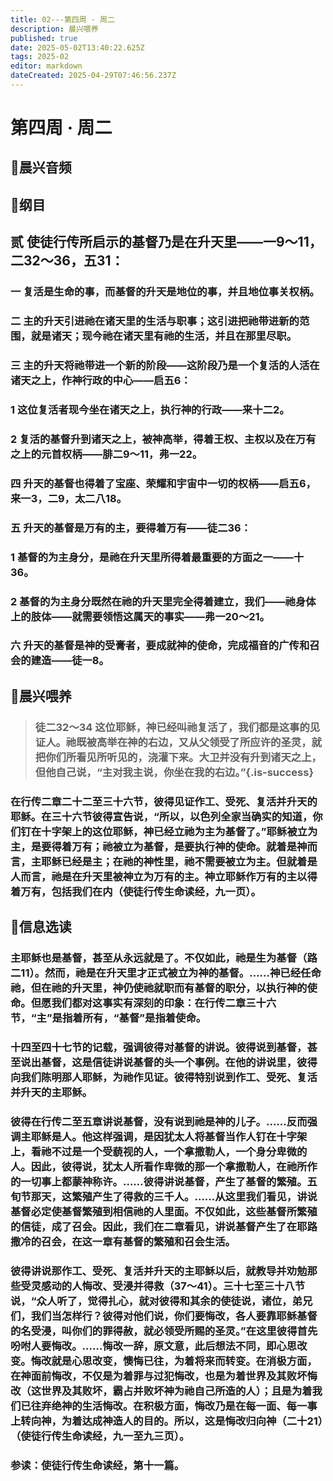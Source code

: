 ```yaml
---
title: 02---第四周 · 周二
description: 晨兴喂养
published: true
date: 2025-05-02T13:40:22.625Z
tags: 2025-02
editor: markdown
dateCreated: 2025-04-29T07:46:56.237Z
---
```


# 第四周 · 周二
## 🎵晨兴音频

## 📖纲目

## 贰   使徒行传所启示的基督乃是在升天里——一9～11，二32～36，五31：

### 一   复活是生命的事，而基督的升天是地位的事，并且地位事关权柄。

### 二   主的升天引进祂在诸天里的生活与职事；这引进把祂带进新的范围，就是诸天；现今祂在诸天里有祂的生活，并且在那里尽职。

### 三   主的升天将祂带进一个新的阶段——这阶段乃是一个复活的人活在诸天之上，作神行政的中心——启五6：

### 1   这位复活者现今坐在诸天之上，执行神的行政——来十二2。

### 2   复活的基督升到诸天之上，被神高举，得着王权、主权以及在万有之上的元首权柄——腓二9～11，弗一22。

### 四   升天的基督也得着了宝座、荣耀和宇宙中一切的权柄——启五6，来一3，二9，太二八18。

### 五   升天的基督是万有的主，要得着万有——徒二36：

### 1   基督的为主身分，是祂在升天里所得着最重要的方面之一——十36。

### 2   基督的为主身分既然在祂的升天里完全得着建立，我们——祂身体上的肢体——就需要领悟这属天的事实——弗一20～21。

### 六   升天的基督是神的受膏者，要成就神的使命，完成福音的广传和召会的建造——徒一8。

## 📖晨兴喂养

>### 徒二32～34    这位耶稣，神已经叫祂复活了，我们都是这事的见证人。祂既被高举在神的右边，又从父领受了所应许的圣灵，就把你们所看见所听见的，浇灌下来。大卫并没有升到诸天之上，但他自己说，“主对我主说，你坐在我的右边。”{.is-success}

### 在行传二章二十二至三十六节，彼得见证作工、受死、复活并升天的耶稣。在三十六节彼得宣告说，“所以，以色列全家当确实的知道，你们钉在十字架上的这位耶稣，神已经立祂为主为基督了。”耶稣被立为主，是要得着万有；祂被立为基督，是要执行神的使命。就着是神而言，主耶稣已经是主；在祂的神性里，祂不需要被立为主。但就着是人而言，祂是在升天里被神立为万有的主。神立耶稣作万有的主以得着万有，包括我们在内（使徒行传生命读经，九一页）。

## 📖信息选读

### 主耶稣也是基督，甚至从永远就是了。不仅如此，祂是生为基督（路二11）。然而，祂是在升天里才正式被立为神的基督。……神已经任命祂，但在祂的升天里，神仍使祂就职而有基督的职分，以执行神的使命。但愿我们都对这事实有深刻的印象：在行传二章三十六节，“主”是指着所有，“基督”是指着使命。

### 十四至四十七节的记载，强调彼得对基督的讲说。彼得说到基督，甚至说出基督，这是信徒讲说基督的头一个事例。在他的讲说里，彼得向我们陈明那人耶稣，为祂作见证。彼得特别说到作工、受死、复活并升天的主耶稣。

### 彼得在行传二至五章讲说基督，没有说到祂是神的儿子。……反而强调主耶稣是人。他这样强调，是因犹太人将基督当作人钉在十字架上，看祂不过是一个受藐视的人，一个拿撒勒人，一个身分卑微的人。因此，彼得说，犹太人所看作卑微的那一个拿撒勒人，在祂所作的一切事上都蒙神称许。……彼得讲说基督，产生了基督的繁殖。五旬节那天，这繁殖产生了得救的三千人。……从这里我们看见，讲说基督必定使基督繁殖到相信祂的人里面。不仅如此，这些基督所繁殖的信徒，成了召会。因此，我们在二章看见，讲说基督产生了在耶路撒冷的召会，在这一章有基督的繁殖和召会生活。

### 彼得讲说那作工、受死、复活并升天的主耶稣以后，就教导并劝勉那些受灵感动的人悔改、受浸并得救（37～41）。三十七至三十八节说，“众人听了，觉得扎心，就对彼得和其余的使徒说，诸位，弟兄们，我们当怎样行？彼得对他们说，你们要悔改，各人要靠耶稣基督的名受浸，叫你们的罪得赦，就必领受所赐的圣灵。”在这里彼得首先吩咐人要悔改。……悔改一辞，原文意，此后想法不同，即心思改变。悔改就是心思改变，懊悔已往，为着将来而转变。在消极方面，在神面前悔改，不仅是为着罪与过犯悔改，也是为着世界及其败坏悔改（这世界及其败坏，霸占并败坏神为祂自己所造的人）；且是为着我们已往弃绝神的生活悔改。在积极方面，悔改乃是在每一面、每一事上转向神，为着达成神造人的目的。所以，这是悔改归向神（二十21）（使徒行传生命读经，九一至九三页）。

### 参读：使徒行传生命读经，第十一篇。
<!-- Google tag (gtag.js) -->
<script async src="https://www.googletagmanager.com/gtag/js?id=G-1P8709Z16T"></script>
<script>
  window.dataLayer = window.dataLayer || [];
  function gtag(){dataLayer.push(arguments);}
  gtag('js', new Date());

  gtag('config', 'G-1P8709Z16T');
</script>